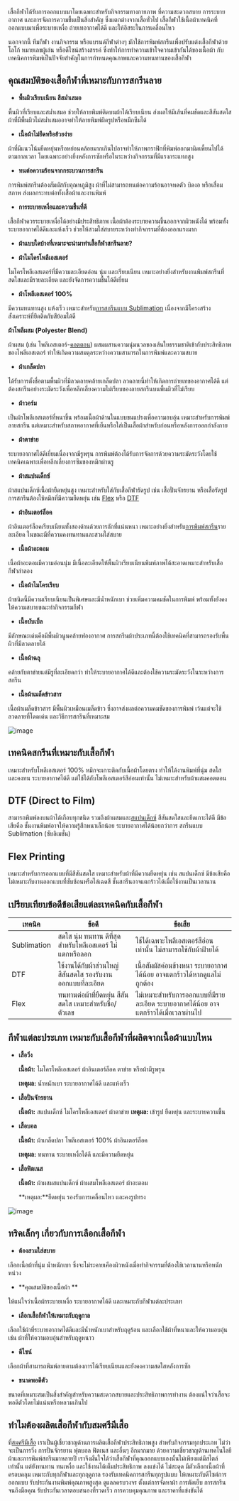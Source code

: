 เสื้อกีฬาได้รับการออกแบบมาโดยเฉพาะสำหรับกิจกรรมทางกายภาพ ที่ความสะดวกสบาย การระบายอากาศ และการจัดการความชื้นเป็นสิ่งสำคัญ ซึ่งแตกต่างจากเสื้อทั่วไป เสื้อกีฬาใช้เนื้อผ้าเทคนิคที่ออกแบบมาเพื่อระบายเหงื่อ ถ่ายเทอากาศได้ดี และให้อิสระในการเคลื่อนไหว

นอกจากนี้ ทีมกีฬา งานกิจกรรม หรือแบรนด์กีฬาต่างๆ มักใช้การพิมพ์สกรีนเพื่อปรับแต่งเสื้อกีฬาด้วยโลโก้ หมายเลขผู้เล่น หรือดีไซน์สร้างสรรค์ ซึ่งทำให้การทำความเข้าใจความเข้ากันได้ของเนื้อผ้า กับเทคนิคการพิมพ์เป็นปัจจัยสำคัญในการกำหนดคุณภาพและความทนทานของเสื้อกีฬา

## คุณสมบัติของเสื้อกีฬาที่เหมาะกับการสกรีนลาย

- **พื้นผิวเรียบเนียน สีสม่ำเสมอ**

พื้นผิวที่เรียบและสม่ำเสมอ ช่วยให้ลายพิมพ์ติดบนผ้าได้เรียบเนียน ส่งผลให้มีเส้นที่คมชัดและสีสันสดใส ผ้าที่มีพื้นผิวไม่สม่ำเสมออาจทำให้ลายพิมพ์ผิดรูปหรือหมึกซึมได้

- **เนื้อผ้าไม่ยืดหรือย้วยง่าย**

ผ้าที่มีแนวโน้มยืดหยุ่นหรือหย่อนคล้อยมากเกินไปอาจทำให้ภาพกราฟิกที่พิมพ์ออกมาผิดเพี้ยนไปได้ตามกาลเวลา โดยเฉพาะอย่างยิ่งหลังการซักหรือในระหว่างกิจกรรมที่มีแรงกระแทกสูง

- **ทนต่อความร้อนจากกระบวนการสกรีน**

การพิมพ์สกรีนต้องสัมผัสกับอุณหภูมิสูง ผ้าที่ไม่สามารถทนต่อความร้อนอาจหดตัว บิดงอ หรือเสื่อมสภาพ ส่งผลกระทบต่อทั้งเสื้อผ้าและงานพิมพ์

- **การระบายเหงื่อและความชื้นที่ดี**

เสื้อกีฬาควรระบายเหงื่อได้อย่างมีประสิทธิภาพ เนื้อผ้าต้องระบายความชื้นออกจากผิวหนังได้ พร้อมทั้งระบายอากาศได้ดีและแห้งเร็ว ช่วยให้สวมใส่สบายระหว่างทำกิจกรรมที่ต้องออกแรงมาก

- **ผ้าแบบใดบ้างที่เหมาะจะนำมาทำเสื้อกีฬาสกรีนลาย?**

- **ผ้าไมโครโพลีเอสเตอร์**

ไมโครโพลีเอสเตอร์ที่มีความละเอียดอ่อน นุ่ม และเรียบเนียน เหมาะอย่างยิ่งสำหรับงานพิมพ์สกรีนที่สดใสและมีรายละเอียด และยังจัดการความชื้นได้ดีเยี่ยม

- **ผ้าโพลีเอสเตอร์ 100%**

มีความทนทานสูง แห้งเร็ว เหมาะสำหรับ[การสกรีนแบบ Sublimation](/blog/t-shirt-screen-printing-sublimation) เนื่องจากมีโครงสร้างสังเคราะห์ที่ยึดติดกับสีย้อมได้ดี

**ผ้าโพลีผสม (Polyester Blend)**

ผ้าผสม (เช่น โพลีเอสเตอร์-[คอตตอน](/blog/what-is-cotton)) ผสมผสานความนุ่มนวลของเส้นใยธรรมชาติเข้ากับประสิทธิภาพของโพลีเอสเตอร์ ทำให้เกิดความสมดุลระหว่างความสามารถในการพิมพ์และความสบาย

- **ผ้าเกล็ดปลา**

ได้รับการตั้งชื่อตามพื้นผิวที่มีลวดลายคล้ายเกล็ดปลา ลวดลายนี้ทำให้เกิดการถ่ายเทของอากาศได้ดี แต่ต้องสกรีนอย่างระมัดระวังเพื่อหลีกเลี่ยงความไม่เรียบของลายสกรีนบนพื้นผิวที่ไม่เรียบ

- **ผ้าวอร์ม**

เป็นผ้าโพลีเอสเตอร์ที่หนาขึ้น พร้อมเนื้อผ้าด้านในแบบขนแปรงเพื่อความอบอุ่น เหมาะสำหรับการพิมพ์ลายสกรีน แต่เหมาะสำหรับสภาพอากาศที่เย็นหรือใส่เป็นเสื้อผ้าสำหรับก่อนหรือหลังการออกกำลังกาย

- **ผ้าตาข่าย**

ระบายอากาศได้ดีเยี่ยมเนื่องจากมีรูพรุน การพิมพ์ต้องได้รับการจัดการด้วยความระมัดระวังโดยใช้เทคนิคเฉพาะเพื่อหลีกเลี่ยงการซึมของหมึกผ่านรู

- **ผ้าสแปนเด็กซ์**

ผ้าสแปนเด็กซ์เนื้อผ้ายืดหยุ่นสูง เหมาะสำหรับใส่กับเสื้อกีฬารัดรูป เช่น เสื้อปั่นจักรยาน หรือเสื้อรัดรูป การสกรีนต้องใช้หมึกที่มีความยืดหยุ่น เช่น [Flex](/blog/what-is-flex-screen) หรือ [DTF](/blog/what-is-dtg-vs-dtf)

- **ผ้าอินเตอร์ล็อค**

ผ้าอินเตอร์ล็อคเรียบเนียนทั้งสองด้านด้วยการถักที่แน่นหนา เหมาะอย่างยิ่งสำหรับ[การพิมพ์สกรีน](/blog/what-is-screen-printed-shirts)รายละเอียด ในขณะมีที่ความคงทนทานและสวมใส่สบาย

- **เนื้อผ้าอะตอม**

เนื้อผ้าอะตอมมีความอ่อนนุ่ม มีเนื้อละเอียดให้พื้นผิวเรียบเนียนพิมพ์ภาพได้สะอาดเหมาะสำหรับเสื้อกีฬาลำลอง

- **เนื้อผ้าไมโครเรียบ**

ผ้าชนิดนี้มีความเรียบเนียนเป็นพิเศษและมีน้ำหนักเบา ช่วยเพิ่มความคมชัดในการพิมพ์ พร้อมทั้งยังคงให้ความสบายขณะทำกิจกรรมกีฬา

- **เนื้อบับเบิ้ล**

มีลักษณะเด่นคือมีพื้นผิวนูนคล้ายฟองอากาศ การสกรีนผ้าประเภทนี้ต้องใช้เทคนิคที่สามารถรองรับพื้นผิวที่มีลวดลายได้

- **เนื้อผ้าฉลุ**

คล้ายกับตาข่ายแต่มีรูที่ละเอียดกว่า ทำให้ระบายอากาศได้ดีและต้องใช้ความระมัดระวังในระหว่างการสกรีน

- **เนื้อผ้าเมล็ดข้าวสาร**

เนื้อผ้าเมล็ดข้าวสาร มีพื้นผิวเหมือนเมล็ดข้าว ซึ่งอาจส่งผลต่อความคมชัดของการพิมพ์ เว้นแต่จะใช้ลวดลายที่โดดเด่น และวิธีการสกรีนที่เหมาะสม

![image](/blog/screen-printed-sports-shirts-1.jpg)

## เทคนิคสกรีนที่เหมาะกับเสื้อกีฬา

เหมาะสำหรับโพลีเอสเตอร์ 100% หมึกจะเกาะติดกับเนื้อผ้าโดยตรง ทำให้ได้งานพิมพ์ที่นุ่ม สดใส และคงทน ระบายอากาศได้ดี แต่ใช้ได้กับโพลีเอสเตอร์สีอ่อนเท่านั้น ไม่เหมาะสำหรับผ้าผสมคอตตอน

## DTF (Direct to Film)

สามารถพิมพ์ลงบนผ้าได้เกือบทุกชนิด รวมถึงผ้าผสมและ[สแปนเด็กซ์](https://en.wikipedia.org/wiki/Spandex) สีสันสดใสและยึดเกาะได้ดี มีข้อเสียคือ ชั้นงานพิมพ์อาจให้ความรู้สึกหนาเล็กน้อย ระบายอากาศได้น้อยกว่าการ สกรีนแบบ Sublimation (ซับลิเมชั่น)

## Flex Printing

เหมาะสำหรับการออกแบบที่มีสีสันสดใส เหมาะสำหรับผ้าที่มีความยืดหยุ่น เช่น สแปนเด็กซ์ มีข้อเสียคือไม่เหมาะกับงานออกแบบที่ซับซ้อนหรือไล่เฉดสี ชั้นสกรีนอาจแตกร้าวได้เมื่อใช้งานเป็นเวลานาน

## เปรียบเทียบข้อดีข้อเสียแต่ละเทคนิคกับเสื้อกีฬา

| เทคนิค      | ข้อดี                                                       | ข้อเสีย                                                                               |
| ----------- | ----------------------------------------------------------- | ------------------------------------------------------------------------------------- |
| Sublimation | สดใส นุ่ม ทนทาน ดีที่สุดสำหรับโพลีเอสเตอร์ ไม่แตกหรือลอก    | ใช้ได้เฉพาะโพลีเอสเตอร์สีอ่อนเท่านั้น ไม่สามารถใช้กับผ้าฝ้ายได้                       |
| DTF         | ใช้งานได้กับผ้าส่วนใหญ่ สีสันสดใส รองรับงานออกแบบที่ละเอียด | เนื้อสัมผัสค่อนข้างหนา ระบายอากาศได้น้อย อาจแตกร้าวได้หากดูแลไม่ถูกต้อง               |
| Flex        | ทนทานต่อผ้าที่ยืดหยุ่น สีสันสดใส เหมาะสำหรับชื่อ/ตัวเลข     | ไม่เหมาะสำหรับการออกแบบที่มีรายละเอียด ระบายอากาศได้น้อย อาจแตกร้าวได้เมื่อเวลาผ่านไป |

## กีฬาแต่ละประเภท เหมาะกับเสื้อกีฬาที่ผลิตจากเนื้อผ้าแบบไหน

- **เสื้อวิ่ง**

    **เนื้อผ้า:** ไมโครโพลีเอสเตอร์ ผ้าอินเตอร์ล็อค ตาข่าย หรือผ้ามีรูพรุน

    **เหตุผล:** น้ำหนักเบา ระบายอากาศได้ดี และแห้งเร็ว

- **เสื้อปั่นจักรยาน**

    **เนื้อผ้า:** สแปนเด็กซ์ ไมโครโพลีเอสเตอร์ ผ้าตาข่าย
    **เหตุผล:** เข้ารูป ยืดหยุ่น และระบายความชื้น

- **เสื้อบอล**

    **เนื้อผ้า:** ผ้าเกล็ดปลา โพลีเอสเตอร์ 100% ผ้าอินเตอร์ล็อค

    **เหตุผล:** ทนทาน ระบายเหงื่อได้ดี และมีความยืดหยุ่น

- **เสื้อฟิตเนส**

    **เนื้อผ้า:** ผ้าผสมสแปนเด็กซ์ ผ้าผสมโพลีเอสเตอร์ ผ้าอะตอม

    **เหตุผล:**ยืดหยุ่น รองรับการเคลื่อนไหว และคงรูปทรง

![image](/blog/screen-printed-sports-shirts-2.jpg)

## ทริคเล็กๆ เกี่ยวกับการเลือกเสื้อกีฬา

- **ต้องสวมใส่สบาย**

เลือกเนื้อผ้าที่นุ่ม น้ำหนักเบา ซึ่งจะไม่ระคายเคืองผิวหนังเมื่อทำกิจกรรมที่ต้องใช้เวลานานหรือหนักหน่วง

- **คุณสมบัติของเนื้อผ้า **

ให้แน่ใจว่าเนื้อผ้าระบายเหงื่อ ระบายอากาศได้ดี และเหมาะกับกีฬาแต่ละประเภท

- **เลือกเสื้อกีฬาให้เหมาะกับฤดูกาล**

เลือกใช้ผ้าที่ระบายอากาศได้ดีและมีน้ำหนักเบาสำหรับฤดูร้อน และเลือกใช้ผ้าที่หนาและให้ความอบอุ่น เช่น ผ้าที่ให้ความอบอุ่นสำหรับฤดูหนาว

- **ดีไซน์**

เลือกผ้าที่สามารถพิมพ์ลายตามต้องการได้เรียบเนียนและยังคงความสดใสหลังการซัก

- **ขนาดพอดีตัว**

ขนาดที่เหมาะสมเป็นสิ่งสำคัญสำหรับความสะดวกสบายและประสิทธิภาพการทำงาน ต้องแน่ใจว่าเสื้อจะพอดีตัวโดยไม่แน่นหรือหลวมเกินไป

## ทำไมต้องผลิตเสื้อกีฬากับสมศรีมีเสื้อ

ที่[สมศรีมีเสื้อ](/) เราเป็นผู้เชี่ยวชาญด้านการผลิตเสื้อกีฬาประสิทธิภาพสูง สำหรับกิจกรรมทุกประเภท ไม่ว่าจะเป็นการวิ่ง การปั่นจักรยาน ฟุตบอล ฟิตเนส และอื่นๆ อีกมากมาย ด้วยความเชี่ยวชาญด้านเทคโนโลยีผ้าและการพิมพ์สกรีนมาหลายปี เราจึงมั่นใจได้ว่าเสื้อกีฬาที่คุณออกแบบเองนั้นไม่เพียงแต่มีสไตล์เท่านั้น แต่ยังทนทาน ทนเหงื่อ และใช้งานได้เต็มประสิทธิภาพ ลงแข่งได้ ไม่สะดุด  มีตัวเลือกเนื้อผ้าที่ครอบคลุม เหมาะกับทุกกีฬาและทุกฤดูกาล รองรับเทคนิคการสกรีนทุกรูปแบบ ให้เหมาะกับดีไซต์การออกแบบ รับประกันงานพิมพ์คุณภาพสูงสุด ดูแลลครบวงจร ตั้งแต่การจัดหาผ้า การตัดเย็บ การสกรีน จนถึงมือคุณ รับประกันเวลาตอบสนองที่รวดเร็ว การควบคุมคุณภาพ และราคาที่แข่งขันได้